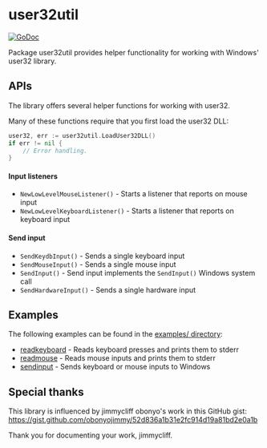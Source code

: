 # user32util

[![GoDoc][godoc-badge]][godoc]

[godoc-badge]: https://pkg.go.dev/badge/github.com/stephen-fox/user32util
[godoc]: https://pkg.go.dev/github.com/stephen-fox/user32util

Package user32util provides helper functionality for working with Windows'
user32 library.

## APIs
The library offers several helper functions for working with user32.

Many of these functions require that you first load the user32 DLL:
```go
user32, err := user32util.LoadUser32DLL()
if err != nil {
	// Error handling.
}
```

#### Input listeners

- `NewLowLevelMouseListener()` - Starts a listener that reports on mouse input
- `NewLowLevelKeyboardListener()` - Starts a listener that reports on
keyboard input

#### Send input

- `SendKeydbInput()` - Sends a single keyboard input
- `SendMouseInput()` - Sends a single mouse input
- `SendInput()` - Send input implements the `SendInput()` Windows system call
- `SendHardwareInput()` - Sends a single hardware input

## Examples
The following examples can be found in the [examples/ directory](examples/):

- [readkeyboard](examples/readkeyboard/main.go) - Reads keyboard presses and
prints them to stderr
- [readmouse](examples/readmouse/main.go) - Reads mouse inputs and prints them
to stderr
- [sendinput](examples/sendinput/main.go) - Sends keyboard or mouse inputs
to Windows

## Special thanks
This library is influenced by jimmycliff obonyo's work in this GitHub gist:
https://gist.github.com/obonyojimmy/52d836a1b31e2fc914d19a81bd2e0a1b

Thank you for documenting your work, jimmycliff.
